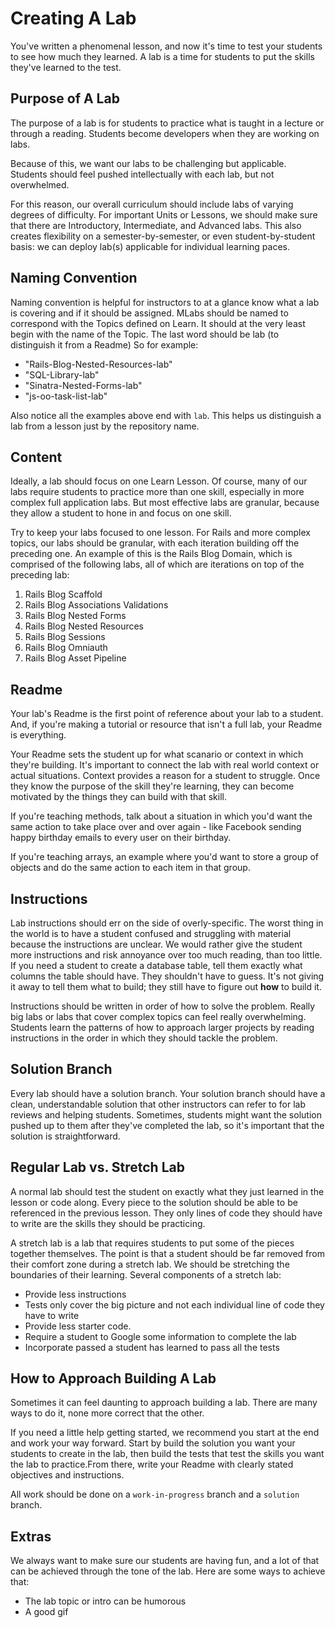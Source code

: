 # Creating A Lab

You've written a phenomenal lesson, and now it's time to test your students to see how much they learned. A lab is a time for students to put the skills they've learned to the test.

## Purpose of A Lab

The purpose of a lab is for students to practice what is taught in a lecture or through a reading. Students become developers when they are working on labs.

Because of this, we want our labs to be challenging but applicable. Students should feel pushed intellectually with each lab, but not overwhelmed.

For this reason, our overall curriculum should include labs of varying degrees of difficulty. For important Units or Lessons, we should make sure that there are Introductory, Intermediate, and Advanced labs. This also creates flexibility on a semester-by-semester, or even student-by-student basis: we can deploy lab(s) applicable for individual learning paces.


## Naming Convention

Naming convention is helpful for instructors to at a glance know what a lab is covering and if it should be assigned. MLabs should be named to correspond with the Topics defined on Learn. It should at the very least begin with the name of the Topic. The last word should be lab (to distinguish it from a Readme) So for example:

* "Rails-Blog-Nested-Resources-lab"
* "SQL-Library-lab"
* "Sinatra-Nested-Forms-lab"
* "js-oo-task-list-lab"

Also notice all the examples above end with `lab`. This helps us distinguish a lab from a lesson just by the repository name.

## Content

Ideally, a lab should focus on one Learn Lesson. Of course, many of our labs require students to practice more than one skill, especially in more complex full application labs. But most effective labs are granular, because they allow a student to hone in and focus on one skill. 

Try to keep your labs focused to one lesson. For Rails and more complex topics, our labs should be granular, with each iteration building off the preceding one. An example of this is the Rails Blog Domain, which is comprised of the following labs, all of which are iterations on top of the preceding lab:

1. Rails Blog Scaffold
2. Rails Blog Associations Validations
3. Rails Blog Nested Forms
4. Rails Blog Nested Resources
5. Rails Blog Sessions
6. Rails Blog Omniauth
7. Rails Blog Asset Pipeline

## Readme

Your lab's Readme is the first point of reference about your lab to a student. And, if you're making a tutorial or resource that isn't a full lab, your Readme is everything.

Your Readme sets the student up for what scanario or context in which they're building. It's important to connect the lab with real world context or actual situations. Context provides a reason for a student to struggle. Once they know the purpose of the skill they're learning, they can become motivated by the things they can build with that skill.

If you're teaching methods, talk about a situation in which you'd want the same action to take place over and over again - like Facebook sending happy birthday emails to every user on their birthday.

If you're teaching arrays, an example where you'd want to store a group of objects and do the same action to each item in that group.


## Instructions

Lab instructions should err on the side of overly-specific. The worst thing in the world is to have a student confused and struggling with material because the instructions are unclear. We would rather give the student more instructions and risk annoyance over too much reading, than too little. If you need a student to create a database table, tell them exactly what columns the table should have. They shouldn't have to guess. It's not giving it away to tell them what to build; they still have to figure out **how** to build it.

Instructions should be written in order of how to solve the problem. Really big labs or labs that cover complex topics can feel really overwhelming. Students learn the patterns of how to approach larger projects by reading instructions in the order in which they should tackle the problem.


## Solution Branch

Every lab should have a solution branch. Your solution branch should have a clean, understandable solution that other instructors can refer to for lab reviews and helping students. Sometimes, students might want the solution pushed up to them after they've completed the lab, so it's important that the solution is straightforward.

## Regular Lab vs. Stretch Lab

A normal lab should test the student on exactly what they just learned in the lesson or code along. Every piece to the solution should be able to be referenced in the previous lesson. They only lines of code they should have to write are the skills they should be practicing.

A stretch lab is a lab that requires students to put some of the pieces together themselves. The point is that a student should be far removed from their comfort zone during a stretch lab. We should be stretching the boundaries of their learning. Several components of a stretch lab:

+ Provide less instructions
+ Tests only cover the big picture and not each individual line of code they have to write
+ Provide less starter code.
+ Require a student to Google some information to complete the lab
+ Incorporate passed a student has learned to pass all the tests


## How to Approach Building A Lab

Sometimes it can feel daunting to approach building a lab. There are many ways to do it, none more correct that the other.

If you need a little help getting started, we recommend you start at the end and work your way forward. Start by build the solution you want your students to create in the lab, then build the tests that test the skills you want the lab to practice.From there, write your Readme with clearly stated objectives and instructions.

All work should be done on a `work-in-progress` branch and a `solution` branch.

## Extras

We always want to make sure our students are having fun, and a lot of that can be achieved through the tone of the lab. Here are some ways to achieve that:

+ The lab topic or intro can be humorous
+ A good gif